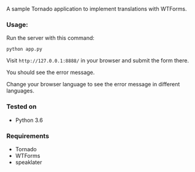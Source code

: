 A sample Tornado application to implement translations with WTForms.


### Usage:

Run the server with this command:

    python app.py


Visit `http://127.0.0.1:8888/` in your browser and submit the form there.

You should see the error message.

Change your browser language to see the error message in different languages.


### Tested on

 + Python 3.6

### Requirements

 + Tornado
 + WTForms
 + speaklater
